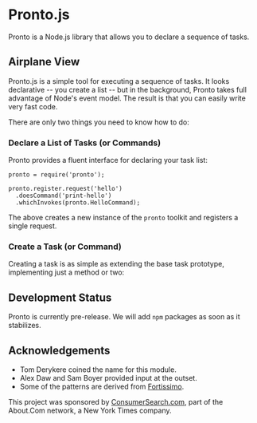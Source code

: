 # Pronto.js

Pronto is a Node.js library that allows you to declare a sequence of tasks.

## Airplane View

Pronto.js is a simple tool for executing a sequence of tasks. It looks declarative -- you create a list -- but in the background, Pronto takes full advantage of Node's event model. The result is that you can easily write very fast code.

There are only two things you need to know how to do:

### Declare a List of Tasks (or Commands)

Pronto provides a fluent interface for declaring your task list:

    pronto = require('pronto');
    
    pronto.register.request('hello')
      .doesCommand('print-hello')
      .whichInvokes(pronto.HelloCommand);

The above creates a new instance of the `pronto` toolkit and registers a single request.  

### Create a Task (or Command)

Creating a task is as simple as extending the base task prototype, implementing just a method or two:

## Development Status

Pronto is currently pre-release. We will add `npm` packages as soon as it stabilizes.

## Acknowledgements

* Tom Derykere coined the name for this module.
* Alex Daw and Sam Boyer provided input at the outset.
* Some of the patterns are derived from [Fortissimo](http://github.com/technosophos/Fortissimo).

This project was sponsored by [ConsumerSearch.com](http://www.consumersearch.com), part of the About.Com network, a New York Times company.

